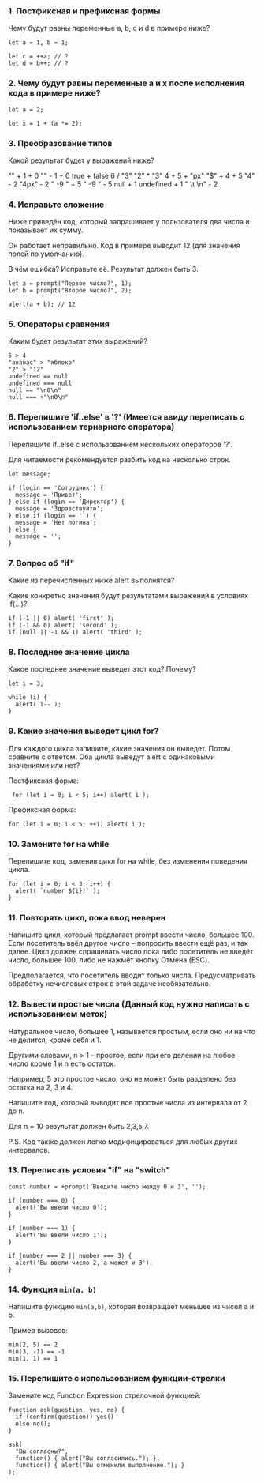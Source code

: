 ### 1. Постфиксная и префиксная формы
Чему будут равны переменные a, b, c и d в примере ниже?
 ``` JS
let a = 1, b = 1;

let c = ++a; // ?
let d = b++; // ?
``` 
### 2. Чему будут равны переменные a и x после исполнения кода в примере ниже?

 ``` JS
let a = 2;

let x = 1 + (a *= 2);
```

### 3. Преобразование типов
Какой результат будет у выражений ниже?

"" + 1 + 0
"" - 1 + 0
true + false
6 / "3"
"2" * "3"
4 + 5 + "px"
"$" + 4 + 5
"4" - 2
"4px" - 2
"  -9  " + 5
"  -9  " - 5
null + 1
undefined + 1
" \t \n" - 2

### 4. Исправьте сложение
Ниже приведён код, который запрашивает у пользователя два числа и показывает их сумму.

Он работает неправильно. Код в примере выводит 12 (для значения полей по умолчанию).

В чём ошибка? Исправьте её. Результат должен быть 3.


``` JS
let a = prompt("Первое число?", 1);
let b = prompt("Второе число?", 2);

alert(a + b); // 12
```

### 5. Операторы сравнения

Каким будет результат этих выражений?

``` JS
5 > 4
"ананас" > "яблоко"
"2" > "12"
undefined == null
undefined === null
null == "\n0\n"
null === +"\n0\n"
```

### 6. Перепишите 'if..else' в '?' (Имеется ввиду переписать с использованием тернарного оператора)

Перепишите if..else с использованием нескольких операторов '?'.

Для читаемости рекомендуется разбить код на несколько строк.

``` JS
let message;

if (login == 'Сотрудник') {
  message = 'Привет';
} else if (login == 'Директор') {
  message = 'Здравствуйте';
} else if (login == '') {
  message = 'Нет логина';
} else {
  message = '';
}
```

### 7. Вопрос об "if"

Какие из перечисленных ниже alert выполнятся?

Какие конкретно значения будут результатами выражений в условиях if(...)?

``` JS
if (-1 || 0) alert( 'first' );
if (-1 && 0) alert( 'second' );
if (null || -1 && 1) alert( 'third' );
```

### 8. Последнее значение цикла
Какое последнее значение выведет этот код? Почему?

``` JS
let i = 3;

while (i) {
  alert( i-- );
}

```

### 9. Какие значения выведет цикл for?
Для каждого цикла запишите, какие значения он выведет. Потом сравните с ответом.
Оба цикла выведут alert с одинаковыми значениями или нет?

Постфиксная форма:

``` JS 
 for (let i = 0; i < 5; i++) alert( i );
 ```

Префиксная форма:

``` JS
for (let i = 0; i < 5; ++i) alert( i );
``` 

### 10. Замените for на while

Перепишите код, заменив цикл for на while, без изменения поведения цикла.

``` JS
for (let i = 0; i < 3; i++) {
  alert( `number ${i}!` );
}
```


### 11. Повторять цикл, пока ввод неверен

Напишите цикл, который предлагает prompt ввести число, большее 100. Если посетитель ввёл другое число – попросить ввести ещё раз, и так далее.
Цикл должен спрашивать число пока либо посетитель не введёт число, большее 100, либо не нажмёт кнопку Отмена (ESC).

Предполагается, что посетитель вводит только числа. Предусматривать обработку нечисловых строк в этой задаче необязательно.

### 12. Вывести простые числа (Данный код нужно написать с использованием меток)

Натуральное число, большее 1, называется простым, если оно ни на что не делится, кроме себя и 1.

Другими словами, n > 1 – простое, если при его делении на любое число кроме 1 и n есть остаток.

Например, 5 это простое число, оно не может быть разделено без остатка на 2, 3 и 4.

Напишите код, который выводит все простые числа из интервала от 2 до n.

Для n = 10 результат должен быть 2,3,5,7.

P.S. Код также должен легко модифицироваться для любых других интервалов.

### 13. Переписать условия "if" на "switch"

``` JS
const number = +prompt('Введите число между 0 и 3', '');

if (number === 0) {
  alert('Вы ввели число 0');
}

if (number === 1) {
  alert('Вы ввели число 1');
}

if (number === 2 || number === 3) {
  alert('Вы ввели число 2, а может и 3');
}
```

### 14. Функция `min(a, b)`

Напишите функцию `min(a,b)`, которая возвращает меньшее из чисел a и b.

Пример вызовов:

``` JS
min(2, 5) == 2
min(3, -1) == -1
min(1, 1) == 1
```

### 15. Перепишите с использованием функции-стрелки
Замените код Function Expression стрелочной функцией:

``` JS
function ask(question, yes, no) {
  if (confirm(question)) yes()
  else no();
}

ask(
  "Вы согласны?",
  function() { alert("Вы согласились."); },
  function() { alert("Вы отменили выполнение."); }
);
```